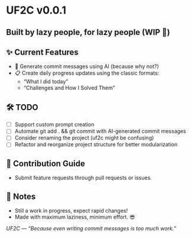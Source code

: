 # UF2C v0.0.1

## Built by lazy people, for lazy people (WIP 🚧)

## ✨ Current Features
- 📝 Generate commit messages using AI (because why not?)
- 📋 Create daily progress updates using the classic formats:
  - “What I did today”
  - “Challenges and How I Solved Them”

## 🛠️ TODO
- [ ] Support custom prompt creation
- [ ] Automate git add . && git commit with AI-generated commit messages
- [ ] Consider renaming the project (uf2c might be confusing)
- [ ] Refactor and reorganize project structure for better modularization

## 🤝 Contribution Guide
- Submit feature requests through pull requests or issues.

## 📌 Notes
- Still a work in progress, expect rapid changes!
- Made with maximum laziness, minimum effort. 😎
 
*UF2C — “Because even writing commit messages is too much work.”*

